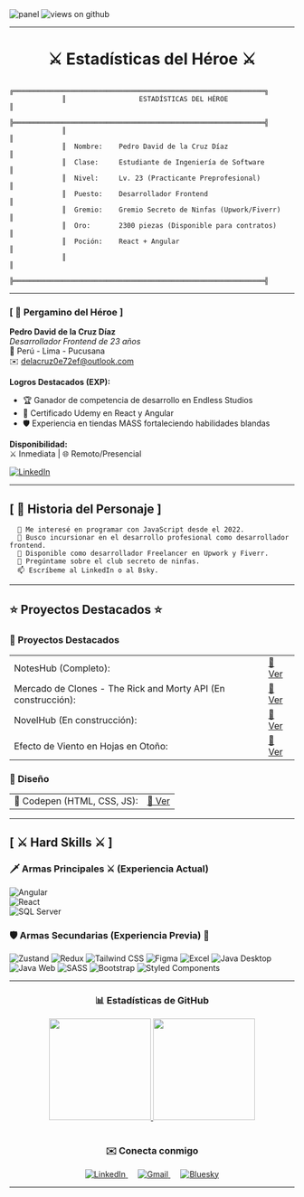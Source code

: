 <!-- Fondo Medieval -->
<img src="https://media.licdn.com/dms/image/v2/D4E16AQE6F9upHNV9tA/profile-displaybackgroundimage-shrink_350_1400/profile-displaybackgroundimage-shrink_350_1400/0/1674099135593?e=1750291200&v=beta&t=gUnPLf13Z4Pa9HRLZT_dDNwpqcmMqo6VLCGZ6zsKzco" alt="panel" />

<!-- Contador de Visitas -->
<img src="https://komarev.com/ghpvc/?username=PedroDavidDD&label=Views&color=brightgreen&style=flat-square" alt="views on github" />

<hr />

<h1 align="center">⚔️ Estadísticas del Héroe ⚔️</h1>

```text
             ╔══════════════════════════════════════════════════════════════╗
             ║                  ESTADÍSTICAS DEL HÉROE                      ║
             ╠══════════════════════════════════════════════════════════════╣
             ║                                                              ║
             ║  Nombre:    Pedro David de la Cruz Díaz                      ║
             ║  Clase:     Estudiante de Ingeniería de Software             ║
             ║  Nivel:     Lv. 23 (Practicante Preprofesional)              ║
             ║  Puesto:    Desarrollador Frontend                           ║
             ║  Gremio:    Gremio Secreto de Ninfas (Upwork/Fiverr)         ║
             ║  Oro:       2300 piezas (Disponible para contratos)          ║
             ║  Poción:    React + Angular                                  ║
             ║                                                              ║
             ╠══════════════════════════════════════════════════════════════╣
```

<hr />

### [ 📜 Pergamino del Héroe ]

**Pedro David de la Cruz Díaz**  
*Desarrollador Frontend de 23 años*  
🏰 Perú - Lima - Pucusana  
✉️ delacruz0e72ef@outlook.com  

**Logros Destacados (EXP):**  
- 🏆 Ganador de competencia de desarrollo en Endless Studios  
- 📜 Certificado Udemy en React y Angular  
- 🛡️ Experiencia en tiendas MASS fortaleciendo habilidades blandas  

**Disponibilidad:**  
⚔️ Inmediata | 🌐 Remoto/Presencial  

[![LinkedIn](https://img.shields.io/badge/-Ver_Pergamino_Completo_(LinkedIn)-0A66C2?style=for-the-badge&logo=linkedin&logoColor=white)](https://www.linkedin.com/in/pedro-david-de-la-cruz-d%C3%ADaz-0bbaa0249/)

<hr />

## [ 📖 Historia del Personaje ]

```text
  🌱 Me interesé en programar con JavaScript desde el 2022.  
  👯 Busco incursionar en el desarrollo profesional como desarrollador frontend.  
  🤔 Disponible como desarrollador Freelancer en Upwork y Fiverr.  
  💬 Pregúntame sobre el club secreto de ninfas.  
  📫 Escríbeme al LinkedIn o al Bsky.  
```

<hr />

## ⭐ Proyectos Destacados ⭐
### 🧮 Proyectos Destacados
<div align="center">
  <table>
    <tr>
      <td>NotesHub (Completo):</td>
      <td><a href="https://ornate-dasik-ecc468.netlify.app">🔗 Ver</a></td>
    </tr>
    <tr>
      <td>Mercado de Clones - The Rick and Morty API (En construcción):</td>
      <td><a href="https://bejewelled-jelly-05993d.netlify.app/" target="_blank">🔗 Ver</a></td>
    </tr>
    <tr>
      <td>NovelHub (En construcción):</td>
      <td><a href="https://creative-boba-f8c17c.netlify.app/#/">🔗 Ver</a></td>
    </tr>
    <tr>
      <td>Efecto de Viento en Hojas en Otoño:</td>
      <td><a href="https://sweet-heliotrope-d95411.netlify.app/">🔗 Ver</a></td>
    </tr>
  </table>
</div>

### 🧮 Diseño
<div align="center">
  <table>
    <tr>
      <td>🚀 Codepen (HTML, CSS, JS):</td>
       <td><a href="https://codepen.io/AvariciaT">🔗 Ver</a></td>
    </tr>
  </table>
</div>

<hr />

## [ ⚔ Hard Skills ⚔ ] 

### 🗡️ Armas Principales ⚔ (Experiencia Actual)

![Angular](https://img.shields.io/badge/-Angular-DD0031?style=for-the-badge&logo=angular&logoColor=white)  
![React](https://img.shields.io/badge/-React-61DAFB?style=for-the-badge&logo=react&logoColor=black)  
![SQL Server](https://img.shields.io/badge/-SQL%20Server-CC2927?style=for-the-badge&logo=microsoft-sql-server&logoColor=white)


### 🛡️ Armas Secundarias (Experiencia Previa) 🏹
<a>
	<!-- Zustand -->
	<img src="https://img.shields.io/badge/Zustand-914DB3?style=for-the-badge&logo=zustand&logoColor=white" alt="Zustand">
	<!-- Redux -->
	<img src="https://img.shields.io/badge/Redux-764ABC?style=for-the-badge&logo=redux&logoColor=white" alt="Redux">
	<!-- Tailwind CSS -->
	<img src="https://img.shields.io/badge/Tailwind_CSS-38B2AC?style=for-the-badge&logo=tailwind-css&logoColor=white" alt="Tailwind CSS">
	<!-- Figma -->
	<img src="https://img.shields.io/badge/Figma-F24E1E?style=for-the-badge&logo=figma&logoColor=white" alt="Figma">
	<!-- Excel -->
	<img src="https://img.shields.io/badge/Excel-217346?style=for-the-badge&logo=microsoft-excel&logoColor=white" alt="Excel">
	<!-- Java Desktop -->
	<img src="https://img.shields.io/badge/Java_Desktop-ED8B00?style=for-the-badge&logo=java&logoColor=white" alt="Java Desktop">
	<!-- Java Web -->
	<img src="https://img.shields.io/badge/Java_Web-5382A1?style=for-the-badge&logo=java&logoColor=white" alt="Java Web">
	<!-- SASS -->
	<img src="https://img.shields.io/badge/SASS-CC6699?style=for-the-badge&logo=sass&logoColor=white" alt="SASS">
	<!-- Bootstrap -->
	<img src="https://img.shields.io/badge/Bootstrap-7952B3?style=for-the-badge&logo=bootstrap&logoColor=white" alt="Bootstrap">
	<!-- Styled Components -->
	<img src="https://img.shields.io/badge/Styled_Components-DB7093?style=for-the-badge&logo=styled-components&logoColor=white" alt="Styled Components">
</a>
<hr/>

<h3 align="center">📊 Estadísticas de GitHub</h3>
<div align="center">
  <a href="https://github.com/PedroDavidDD">
	  
<img height="180em" src="https://github-readme-stats-eight-theta.vercel.app/api?username=PedroDavidDD&show_icons=true&title_color=5C3317&text_color=5C3317&icon_color=8B4513&bg_color=e6d5b8&hide_border=true&border_radius=10px&include_all_commits=true&count_private=true" />

<img height="180em" src="https://github-readme-stats.vercel.app/api/top-langs/?username=PedroDavidDD&layout=compact&title_color=5C3317&text_color=5C3317&bg_color=e6d5b8&hide_border=true&border_radius=10px" />

 
  </a>

</div>

<br/>

<h3 align="center">✉️ Conecta conmigo</h3>
<div align="center">
  <a target="_blank" href="https://www.linkedin.com/in/pedro-david-de-la-cruz-d%C3%ADaz-0bbaa0249">
    <img src="https://img.shields.io/badge/LinkedIn-blue?style=for-the-badge&logo=linkedin&logoColor=white" alt="LinkedIn" />
  </a>
  &emsp;
  <a target="_blank" href="mailto:delacruz0e72ef@outlook.com">
    <img src="https://img.shields.io/badge/Gmail-D14836?style=for-the-badge&logo=Gmail&logoColor=white" alt="Gmail" />
  </a>
  &emsp;
  <a target="_blank" href="https://bsky.app/profile/elautordeninfas.bsky.social">
    <img src="https://img.shields.io/badge/Bluesky-1DA1F2?style=for-the-badge&logo=twitter&logoColor=blue" alt="Bluesky" />
  </a>
</div>

<hr/>
